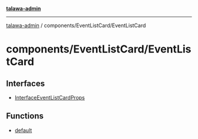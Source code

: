 [**talawa-admin**](../../../README.md)

***

[talawa-admin](../../../modules.md) / components/EventListCard/EventListCard

# components/EventListCard/EventListCard

## Interfaces

- [InterfaceEventListCardProps](interfaces/InterfaceEventListCardProps.md)

## Functions

- [default](functions/default.md)
